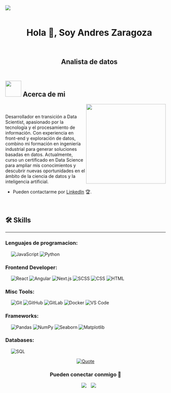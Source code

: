 <!--horizontal divider(gradiant)-->
<img src="https://user-images.githubusercontent.com/73097560/115834477-dbab4500-a447-11eb-908a-139a6edaec5c.gif">

<!--h1 without bottom border-->
<div id="user-content-toc">
  <ul align="center">
    <summary><h1 style="display: inline-block">Hola 👋, Soy Andres Zaragoza</h1></summary>
  </ul>
</div>





<!--h2 without bottom border-->
<div id="user-content-toc">
  <ul align="center">
    <summary><h2 style="display: inline-block">Analista de datos</h2></summary>
  </ul>
</div>




## <picture><img src = "https://github.com/7oSkaaa/7oSkaaa/blob/main/Images/about_me.gif?raw=true" width = 50px></picture> Acerca de mi

<picture> <img align="right" src="https://github.com/7oSkaaa/7oSkaaa/blob/main/Images/Right_Side.gif?raw=true" width = 250px></picture>

<br>

Desarrollador en transición a Data Scientist, apasionado por la tecnología y el procesamiento de información. Con experiencia en front-end y exploración de datos, combino mi formación en ingeniería industrial para generar soluciones basadas en datos. Actualmente, curso un certificado en Data Science para ampliar mis conocimientos y descubrir nuevas oportunidades en el ámbito de la ciencia de datos y la inteligencia artificial.
- Pueden contactarme por [LinkedIn](https://www.linkedin.com/in/andres-miguel-zaragoza-quintero-bb869a123/) 🏆.
<br>




  ## 🛠️ Skills
-------------------
### Lenguajes de programacion:
&emsp;
![JavaScript](https://img.shields.io/badge/-JavaScript-000?&logo=JavaScript)
![Python](https://img.shields.io/badge/-Python-000?logo=Python)


### Frontend Developer:
&emsp;
![React](https://img.shields.io/badge/-React-000?logo=React)
![Angular](https://img.shields.io/badge/-Angular-000?logo=angular)
![Next.js](https://img.shields.io/badge/-Next.js-000?logo=Next.js)
![SCSS](https://img.shields.io/badge/-SCSS-000?logo=Sass)
![CSS](https://img.shields.io/badge/-CSS-000?logo=CSS3)
![HTML](https://img.shields.io/badge/-HTML-000?logo=HTML5)



### Misc Tools:
&emsp;
![Git](https://img.shields.io/badge/-Git-000?logo=Git)
![GitHub](https://img.shields.io/badge/-GitHub-000?logo=GitHub)
![GitLab](https://img.shields.io/badge/-GitLab-000?logo=GitLab)
![Docker](https://img.shields.io/badge/-Docker-000?logo=Docker)
![VS Code](https://img.shields.io/badge/-VS%20Code-000?logo=Visual-Studio-Code)


### Frameworks: 
&emsp;
![Pandas](https://img.shields.io/badge/-Pandas-000?logo=pandas)
![NumPy](https://img.shields.io/badge/-NumPy-000?logo=numpy)
![Seaborn](https://img.shields.io/badge/-Seaborn-000?logo=seaborn&)
![Matplotlib](https://img.shields.io/badge/-Matplotlib-000?logo=matplotlib000)


### Databases:
&emsp;
![SQL](https://img.shields.io/badge/-SQL-000?logo=MySQL)





<p align="center">
    <a href="https://github.com/piyushsuthar/github-readme-quotes">
        <img alt="Quote" src="https://quotes-github-readme.vercel.app/api?type=horizontal&theme=tokyonight&animation=grow_out_in&quote=Si%20lo%20sue%C3%B1as,%20lo%20puedes%20lograr&author=Walt%20Disney">
    </a>
</p>



<h3 align="center" >Pueden conectar conmigo 🤝 </h3>

<p align="center">

 <div align="center"  class="icons-social" style="margin-left: 10px;">
        <a   target="_blank" href="https://www.linkedin.com/in/andres-miguel-zaragoza-quintero-bb869a123/">
			<img src="https://img.icons8.com/doodle/40/000000/linkedin--v2.png" style="margin-left: 10px;" ></a>
        <a style="margin-left: 10px;" target="_blank" href="https://github.com/andreszaragoza9">
		<img src="https://img.icons8.com/doodle/40/000000/github--v1.png"></a>
      </div>

</p>



